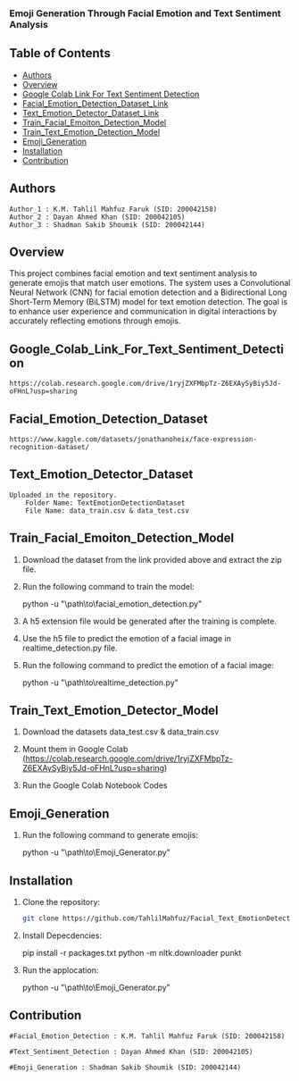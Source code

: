 ### Emoji Generation Through Facial Emotion and Text Sentiment Analysis


## Table of Contents

- [Authors](#Authors)
- [Overview](#Overview)
- [Google Colab Link For Text Sentiment Detection](#Google_Colab_Link_For_Text_Sentiment_Detection)
- [Facial_Emotion_Detection_Dataset_Link](#Facial_Emotion_Detection_Dataset_Link)
- [Text_Emotion_Detector_Dataset_Link](#Text_Emotion_Detector_Dataset_Link)
- [Train_Facial_Emoiton_Detection_Model](#Train_Facial_Emoiton_Detection_Model)
- [Train_Text_Emotion_Detection_Model](#Train_Text_Emotion_Detector_Model)
- [Emoji_Generation](#Emoji_Generation)
- [Installation](#installation)
- [Contribution](#contribution)



## Authors

    Author_1 : K.M. Tahlil Mahfuz Faruk (SID: 200042158)
    Author_2 : Dayan Ahmed Khan (SID: 200042105)
    Author_3 : Shadman Sakib Shoumik (SID: 200042144)



## Overview

This project combines facial emotion and text sentiment analysis to generate emojis that match user emotions. The system uses a Convolutional Neural Network (CNN) for facial emotion detection and a Bidirectional Long Short-Term Memory (BiLSTM) model for text emotion detection. The goal is to enhance user experience and communication in digital interactions by accurately reflecting emotions through emojis.



## Google_Colab_Link_For_Text_Sentiment_Detection

    https://colab.research.google.com/drive/1ryjZXFMbpTz-Z6EXAySyBiy5Jd-oFHnL?usp=sharing



## Facial_Emotion_Detection_Dataset

    https://www.kaggle.com/datasets/jonathanoheix/face-expression-recognition-dataset/
 


## Text_Emotion_Detector_Dataset

    Uploaded in the repository. 
        Folder Name: TextEmotionDetectionDataset 
        File Name: data_train.csv & data_test.csv 



## Train_Facial_Emoiton_Detection_Model

1. Download the dataset from the link provided above and extract the zip file.

2. Run the following command to train the model:

    python -u "\path\to\facial_emotion_detection.py"

3. A h5 extension file would be generated after the training is complete.

4. Use the h5 file to predict the emotion of a facial image in realtime_detection.py file.

5. Run the following command to predict the emotion of a facial image:

    python -u "\path\to\realtime_detection.py"



## Train_Text_Emotion_Detector_Model

1. Download the datasets data_test.csv & data_train.csv

2. Mount them in Google Colab
    (https://colab.research.google.com/drive/1ryjZXFMbpTz-Z6EXAySyBiy5Jd-oFHnL?usp=sharing)

3. Run the Google Colab Notebook Codes



## Emoji_Generation

1. Run the following command to generate emojis:

    python -u "\path\to\Emoji_Generator.py"



## Installation

1. Clone the repository:

   ```bash
   git clone https://github.com/TahlilMahfuz/Facial_Text_EmotionDetector_EmojiGenerator.git

2. Install Depecdencies:
    
    pip install -r packages.txt
    python -m nltk.downloader punkt

3. Run the applocation:

    python -u "\path\to\Emoji_Generator.py"



## Contribution

    #Facial_Emotion_Detection : K.M. Tahlil Mahfuz Faruk (SID: 200042158)

    #Text_Sentiment_Detection : Dayan Ahmed Khan (SID: 200042105)

    #Emoji_Generation : Shadman Sakib Shoumik (SID: 200042144)


    
    
    
